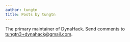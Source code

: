 ```yaml
---
author: tungtn
title: Posts by tungtn
---
```

The primary maintainer of DynaHack.  Send comments to [tungtn3+dynahack@gmail.com](mailto:tungtn3+dynahack@gmail.com).
